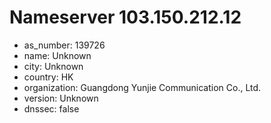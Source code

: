 # Nameserver 103.150.212.12

* as_number: 139726
* name: Unknown
* city: Unknown
* country: HK
* organization: Guangdong Yunjie Communication Co., Ltd.
* version: Unknown
* dnssec: false
